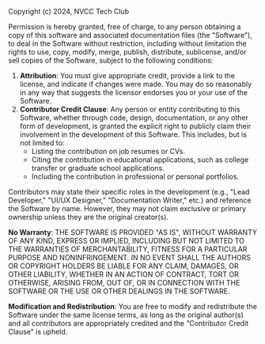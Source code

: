 Copyright (c) 2024, NVCC Tech Club

Permission is hereby granted, free of charge, to any person obtaining a copy of this software and associated documentation files (the "Software"), to deal in the Software without restriction, including without limitation the rights to use, copy, modify, merge, publish, distribute, sublicense, and/or sell copies of the Software, subject to the following conditions:

1. **Attribution**: You must give appropriate credit, provide a link to the license, and indicate if changes were made. You may do so reasonably in any way that suggests the licensor endorses you or your use of the Software.
2. **Contributor Credit Clause**: Any person or entity contributing to this Software, whether through code, design, documentation, or any other form of development, is granted the explicit right to publicly claim their involvement in the development of this Software. This includes, but is not limited to:
    * Listing the contribution on job resumes or CVs.
    * Citing the contribution in educational applications, such as college transfer or graduate school applications.
    * Including the contribution in professional or personal portfolios.

Contributors may state their specific roles in the development (e.g., "Lead Developer," "UI/UX Designer," "Documentation Writer," etc.) and reference the Software by name. However, they may not claim exclusive or primary ownership unless they are the original creator(s).

**No Warranty**: THE SOFTWARE IS PROVIDED "AS IS", WITHOUT WARRANTY OF ANY KIND, EXPRESS OR IMPLIED, INCLUDING BUT NOT LIMITED TO THE WARRANTIES OF MERCHANTABILITY, FITNESS FOR A PARTICULAR PURPOSE AND NONINFRINGEMENT. IN NO EVENT SHALL THE AUTHORS OR COPYRIGHT HOLDERS BE LIABLE FOR ANY CLAIM, DAMAGES, OR OTHER LIABILITY, WHETHER IN AN ACTION OF CONTRACT, TORT OR OTHERWISE, ARISING FROM, OUT OF, OR IN CONNECTION WITH THE SOFTWARE OR THE USE OR OTHER DEALINGS IN THE SOFTWARE.

**Modification and Redistribution**: You are free to modify and redistribute the Software under the same license terms, as long as the original author(s) and all contributors are appropriately credited and the "Contributor Credit Clause" is upheld.
